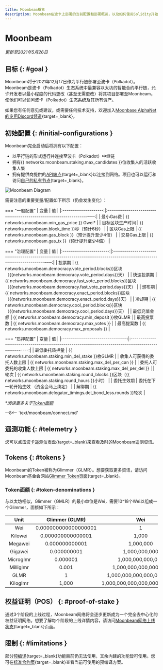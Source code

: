 ```yaml
---
title: Moonbeam概览
description: Moonbeam在波卡上部署的当前配置和部署概览，以及如何使用Solidity开始在Moonbeam上部署。
---
```


# Moonbeam

_更新至2021年5月26日_

## 目标 {: #goal }

Moonbeam将于2021年12月17日作为平行链部署至波卡（Polkadot）。Moonbeam是波卡（Polkadot）生态系统中最兼容以太坊的智能合约平行链，允许开发者以最小程度的代码更改（甚至无需更改）将其项目部署至Moonbeam，使他们可以访问波卡（Polkadot）生态系统及其所有资产。

如果您有任何意见或建议，或需要任何技术支持，欢迎加入[Moonbase AlphaNet的专用Discord频道](https://discord.gg/PfpUATX){target=_blank}。

## 初始配置 {: #initial-configurations }  

Moonbeam完全启动后将拥有以下配置：

- 以平行链的形式运行并连接至波卡（Polkadot）中继链
- 拥有{{ networks.moonbeam.staking.max_candidates }}位收集人的活跃收集人集
- 拥有提供商提供的[API端点](/builders/get-started/endpoints/){target=_blank}以连接到网络。项目也可以运行和访问[自己的私有节点](/node-operators/networks/run-a-node/){target=_blank}。

![Moonbeam Diagram](/images/learn/platform/networks/moonbeam-diagram.png)

需要注意的重要变量/配置如下所示（仍会发生变化）：

=== "一般配置"
    |       变量        |                                  值                                  |
    |:---------------------:|:-----------------------------------------------------------------------:|
    |   最小Gas费   |               {{ networks.moonbeam.min_gas_price }} Gwei*               |
    |   目标区块生产时间   |  {{ networks.moonbeam.block_time }}秒（预计6秒）  |
    |    区块Gas上限    | {{ networks.moonbeam.gas_block }}（预计提升至少4倍） |
    | 交易Gas上限 |  {{ networks.moonbeam.gas_tx }}（预计提升至少4倍）   |

=== "治理配置"
    |         变量         |                                                            值                                                             |
    |:------------------------:|:----------------------------------------------------------------------------------------------------------------------------:|
    |      投票期       |      {{ networks.moonbeam.democracy.vote_period.blocks}}区块（{{networks.moonbeam.democracy.vote_period.days}}天）      |
    | 快速投票期 | {{ networks.moonbeam.democracy.fast_vote_period.blocks}}区块（{{networks.moonbeam.democracy.fast_vote_period.days}}天） |
    |     颁布期     |     {{ networks.moonbeam.democracy.enact_period.blocks}}区块（{{networks.moonbeam.democracy.enact_period.days}}天）     |
    |     冷却期      |      {{ networks.moonbeam.democracy.cool_period.blocks}}区块（{{networks.moonbeam.democracy.cool_period.days}}天）      |
    |     最低充值金额      |                                      {{ networks.moonbeam.democracy.min_deposit }}枚GLMR                                      |
    |      最高投票数       |                                         {{ networks.moonbeam.democracy.max_votes }}                                          |
    |    最高提案数     |                                       {{ networks.moonbeam.democracy.max_proposals }}                                        |

=== "质押配置"
    |             变量              |                                                  值                                                  |
    |:---------------------------------:|:-------------------------------------------------------------------------------------------------------:|
    |     最低委托质押量      |                          {{ networks.moonbeam.staking.min_del_stake }}枚GLMR                             |
    | 收集人可获得的委托人数上限 |                             {{ networks.moonbeam.staking.max_del_per_can }}                             |
    | 委托人可委托的收集人数上限   |                             {{ networks.moonbeam.staking.max_del_per_del }}                             |
    |               轮次               | {{ networks.moonbeam.staking.round_blocks }}区块（{{ networks.moonbeam.staking.round_hours }}小时） |
    |           委托生效期           |   委托在下一轮开始生效 （资金会马上绑定）  |
    |           解绑期           |   {{ networks.moonbeam.delegator_timings.del_bond_less.rounds }}轮次  |


_*阅读更多关于[Token面额](#token-denominations)_

--8<-- 'text/moonbeam/connect.md'

## 遥测功能 {: #telemetry } 

您可以点击[波卡遥测仪表盘](https://telemetry.polkadot.io/#list/0xfe58ea77779b7abda7da4ec526d14db9b1e9cd40a217c34892af80a9b332b76d){target=_blank}来查看及时的Moonbeam遥测资讯。

## Tokens {: #tokens } 

Moonbeam的Token被称为Glimmer（GLMR）。想要获取更多资讯，请访问Moonbeam基金会网站[Glimmer Token页面](https://moonbeam.foundation/glimmer-token/){target=_blank}。

### Token面额 {: #token-denominations }

与以太坊相似，Glimmer（GMLR）的最小单位是Wei，需要10^18个Wei以组成一个Glimmer，面额如下所示：

|   Unit    |    Glimmer (GLMR)    |              Wei              |
|:---------:|:--------------------:|:-----------------------------:|
|    Wei    | 0.000000000000000001 |               1               |
|  Kilowei  |  0.000000000000001   |             1,000             |
|  Megawei  |    0.000000000001    |           1,000,000           |
|  Gigawei  |     0.000000001      |         1,000,000,000         |
| Microglmr |       0.000001       |       1,000,000,000,000       |
| Milliglmr |        0.001         |     1,000,000,000,000,000     |
|   GLMR    |          1           |   1,000,000,000,000,000,000   |
| Kiloglmr  |        1,000         | 1,000,000,000,000,000,000,000 |

## 权益证明（POS） {: #proof-of-stake }

通过3个阶段的上线过程，Moonbeam网络将会逐步更新成为一个完全去中心化的权益证明网络。想要了解每个阶段的上线详情内容，请访问[Moonbeam网络上线状态](https://moonbeam.network/networks/moonbeam/launch/){target=_blank}页面。

## 限制 {: #limitations }

部分[预编译](https://docs.klaytn.com/smart-contract/precompiled-contracts){target=_blank}功能目前仍无法使用，其余内建的功能皆可使用。您可在[标准合约页](/builders/build/canonical-contracts/precompiles/){target=_blank}查看当前可使用的预编译方案。
